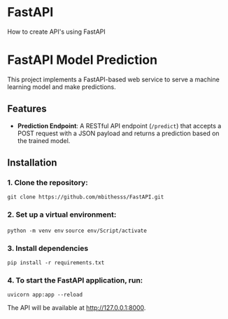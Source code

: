# FastAPI
How to create API's using FastAPI

# FastAPI Model Prediction

This project implements a FastAPI-based web service to serve a machine learning model and make predictions.

## Features
- **Prediction Endpoint**: A RESTful API endpoint (`/predict`) that accepts a POST request with a JSON payload and returns a prediction based on the trained model.


## Installation

### 1. Clone the repository:
`git clone https://github.com/mbithesss/FastAPI.git`


### 2. Set up a virtual environment:
`python -m venv env`
`source env/Script/activate`

### 3. Install dependencies
`pip install -r requirements.txt`

### 4. To start the FastAPI application, run:
`uvicorn app:app --reload`

The API will be available at http://127.0.0.1:8000.


